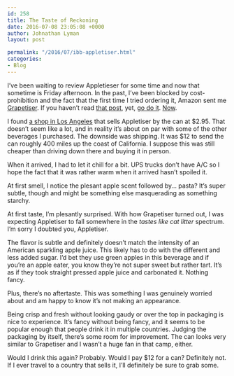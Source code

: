 ```yaml
---
id: 258
title: The Taste of Reckoning
date: 2016-07-08 23:05:08 +0000
author: Johnathan Lyman
layout: post

permalink: "/2016/07/ibb-appletiser.html"
categories:
- Blog
---
```

<div class="kg-card-markdown"><p>I’ve been waiting to review Appletieser for some time and now that sometime is Friday afternoon. In the past, I’ve been blocked by cost-prohibition and the fact that the first time I tried ordering it, Amazon sent me <a href="https://johnathan.org/ibb-grapetiser/">Grapetiser</a>. If you haven’t read <a href="https://johnathan.org/ibb-grapetiser/">that post</a>, yet, <a href="https://johnathan.org/ibb-grapetiser/">go do it</a>. <a href="https://johnathan.org/ibb-grapetiser/">Now</a>.</p><p>I found <a href="http://britishfoodshop.com">a shop in Los Angeles</a> that sells Appletiser by the can at $2.95. That doesn’t seem like a lot, and in reality it’s about on par with some of the other beverages I purchased. The downside was shipping. It was $12 to send the can roughly 400 miles up the coast of California. I suppose this was still cheaper than driving down there and buying it in person.</p><p>When it arrived, I had to let it chill for a bit. UPS trucks don’t have A/C so I hope the fact that it was rather warm when it arrived hasn’t spoiled it.</p><p>At first smell, I notice the plesant apple scent followed by… pasta? It’s super subtle, though and might be something else masquerading as something starchy.</p><p>At first taste, I’m plesantly surprised. With how Grapetiser turned out, I was expecting Appletiser to fall somewhere in the <em>tastes like cat litter</em> spectrum. I’m sorry I doubted you, Appletiser.</p><p>The flavor is subtle and definitely doesn’t match the intensity of an American sparkling apple juice. This likely has to do with the different and less added sugar. I’d bet they use green apples in this beverage and if you’re an apple eater, you know they’re not super sweet but rather tart. It’s as if they took straight pressed apple juice and carbonated it. Nothing fancy.</p><p>Plus, there’s no aftertaste. This was something I was genuinely worried about and am happy to know it’s not making an appearance.</p><p>Being crisp and fresh without looking gaudy or over the top in packaging is nice to experience. It’s fancy without being fancy, and it seems to be popular enough that people drink it in multiple countries. Judging the packaging by itself, there’s some room for improvement. The can looks very similar to Grapetiser and I wasn’t a huge fan in that camp, either.</p><p>Would I drink this again? Probably. Would I pay $12 for a can? Definitely not. If I ever travel to a country that sells it, I’ll definitely be sure to grab some.</p></div>